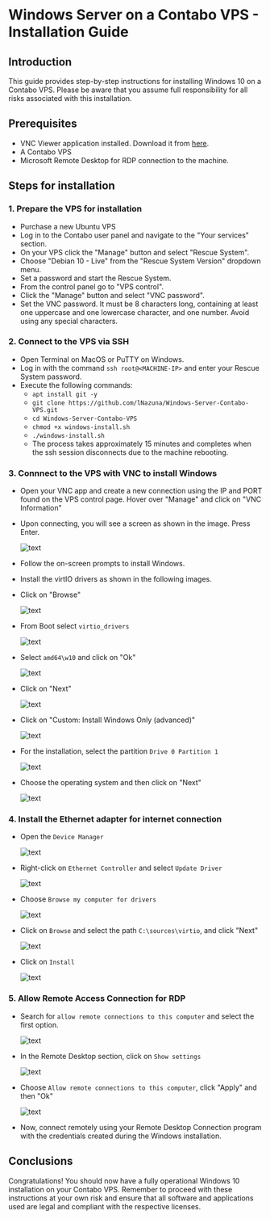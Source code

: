 # Windows Server on a Contabo VPS - Installation Guide

## Introduction

This guide provides step-by-step instructions for installing Windows 10 on a Contabo VPS. Please be aware that you assume full responsibility for all risks associated with this installation.

## Prerequisites

- VNC Viewer application installed. Download it from [here](https://www.realvnc.com/en/connect/download/viewer/).
- A Contabo VPS
- Microsoft Remote Desktop for RDP connection to the machine.

## Steps for installation

### 1. Prepare the VPS for installation

- Purchase a new Ubuntu VPS
- Log in to the Contabo user panel and navigate to the "Your services" section.
- On your VPS click the "Manage" button and select "Rescue System".
- Choose "Debian 10 - Live" from the "Rescue System Version" dropdown menu.
- Set a password and start the Rescue System.
- From the control panel go to "VPS control".
- Click the "Manage" button and select "VNC password".
- Set the VNC password. It must be 8 characters long, containing at least one uppercase and one lowercase character, and one number. Avoid using any special characters.
  
### 2. Connect to the VPS via SSH

- Open Terminal on MacOS or PuTTY on Windows.
- Log in with the command `ssh root@<MACHINE-IP>` and enter your Rescue System password.
- Execute the following commands:
  - `apt install git -y`
  - `git clone https://github.com/lNazuna/Windows-Server-Contabo-VPS.git`
  - `cd Windows-Server-Contabo-VPS`
  - `chmod +x windows-install.sh`
  - `./windows-install.sh`
  - The process takes approximately 15 minutes and completes when the ssh session disconnects due to the machine rebooting.

### 3. Connnect to the VPS with VNC to install Windows

- Open your VNC app and create a new connection using the IP and PORT found on the VPS control page. Hover over "Manage" and click on "VNC Information"
- Upon connecting, you will see a screen as shown in the image. Press Enter.

  ![text](https://i.ibb.co/j8Ckb0x/windows-installer.png)

- Follow the on-screen prompts to install Windows.
- Install the virtIO drivers as shown in the following images.
- Click on "Browse"
  
  ![text](https://i.ibb.co/x2S5brz/browser.png)

- From Boot select `virtio_drivers`
  
  ![text](https://i.ibb.co/MghHSxm/virtio.png)

- Select `amd64\w10` and click on "Ok"
  
  ![text](https://i.ibb.co/jTmb57J/w10.png)

- Click on "Next"
  
  ![text](https://i.ibb.co/LS3sq47/next.png)

- Click on "Custom: Install Windows Only (advanced)"

  ![text](https://i.ibb.co/X7swb6C/custom-install.png)

- For the installation, select the partition `Drive 0 Partition 1`
  
  ![text](https://i.ibb.co/mSq9KjR/select-partition.png)

- Choose the operating system and then click on "Next"
  
  ![text](https://i.ibb.co/2FF8W7b/os-select.png)

### 4. Install the Ethernet adapter for internet connection

- Open the `Device Manager`

  ![text](https://i.ibb.co/PxGQ9Rz/device-manager.png)

- Right-click on `Ethernet Controller` and select `Update Driver`
  
  ![text](https://i.ibb.co/Ycjf3b4/update-driver.png)

- Choose `Browse my computer for drivers`
  
  ![text](https://i.ibb.co/X7vht8v/browse-computer-drivers.png)

- Click on `Browse` and select the path `C:\sources\virtio`, and click "Next"
  
  ![text](https://i.ibb.co/7WJXyxW/driver-path.png)

- Click on `Install`
  
  ![text](https://i.ibb.co/0nqRzJG/install-driver.png)

### 5. Allow Remote Access Connection for RDP

- Search for `allow remote connections to this computer` and select the first option.

  ![text](https://i.ibb.co/Xb4hwQp/allow-remote.png)

- In the Remote Desktop section, click on `Show settings`
  
  ![text](https://i.ibb.co/kD4tN2P/show-settings.png)

- Choose `Allow remote connections to this computer`, click "Apply" and then "Ok"
  
  ![text](https://i.ibb.co/Rv0R5L1/allow-remote-connections.png)

- Now, connect remotely using your Remote Desktop Connection program with the credentials created during the Windows installation.

## Conclusions

Congratulations! You should now have a fully operational Windows 10 installation on your Contabo VPS. Remember to proceed with these instructions at your own risk and ensure that all software and applications used are legal and compliant with the respective licenses.
  
